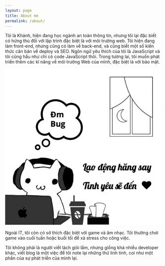 ```yaml
---
layout: page
title: About me
permalink: /about/
---
```


Tôi là Khánh, hiện đang học ngành an toàn thông tin, nhưng tôi lại đặc biết có hứng thú đối với lập trình đặc biệt là với môi trường web. Tôi hiện đang làm front-end, nhưng cũng có làm về back-end, và cũng biết một số kiến thức căn bản về deploy và SEO. Ngôn ngữ yêu thích của tôi là JavaScript và tôi cũng hầu như chỉ có code JavaScript thôi. Trong tương lai, tôi muốn phát triển thêm các kĩ năng về môi trường Web của mình, đặc biệt là với bảo mật.


![Avatar SecretSword](/assets/img/avatar.jpg)


Ngoài IT, tôi còn có sở thích đặc biệt với game và âm nhạc. Tôi thường chơi game vào cuối tuần hoặc buổi tối để xả stress cho công việc.

Tôi không phải là người viết lách giỏi lắm, nhưng giống khá nhiều developer khác, viết blog là một việc để tôi note lại những thứ linh tinh, coi như một phần của sự phát triển của mình lại.
